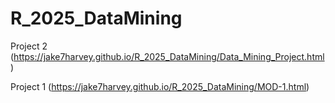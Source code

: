 # R_2025_DataMining

 Project 2 (https://jake7harvey.github.io/R_2025_DataMining/Data_Mining_Project.html)

Project 1 (https://jake7harvey.github.io/R_2025_DataMining/MOD-1.html)

